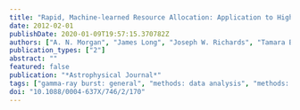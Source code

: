 ```yaml
---
title: "Rapid, Machine-learned Resource Allocation: Application to High-redshift Gamma-Ray Burst Follow-up"
date: 2012-02-01
publishDate: 2020-01-09T19:57:15.370782Z
authors: ["A. N. Morgan", "James Long", "Joseph W. Richards", "Tamara Broderick", "Nathaniel R. Butler", "Joshua S. Bloom"]
publication_types: ["2"]
abstract: ""
featured: false
publication: "*Astrophysical Journal*"
tags: ["gamma-ray burst: general", "methods: data analysis", "methods: statistical", "Astrophysics - Instrumentation and Methods for Astrophysics", "Astrophysics - High Energy Astrophysical Phenomena"]
doi: "10.1088/0004-637X/746/2/170"
---
```


